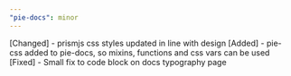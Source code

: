```yaml
---
"pie-docs": minor
---
```


[Changed] - prismjs css styles updated in line with design
[Added] - pie-css added to pie-docs, so mixins, functions and css vars can be used
[Fixed] - Small fix to code block on docs typography page
